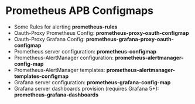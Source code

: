 # Prometheus APB Configmaps

- Some Rules for alerting **prometheus-rules**
- Oauth-Proxy Prometheus Config: **prometheus-proxy-oauth-configmap**
- Oauth-Proxy Grafana Config: **prometheus-grafana-proxy-oauth-configmap**
- Prometheus server configuration: **prometheus-configmap**
- Prometheus-AlertManager configuration: **prometheus-alertmanager-config-map**
- Prometheus-AlertManager templates: **prometheus-alertmanager-templates-configmap**
- Grafana server configuration: **prometheus-grafana-config-map**
- Grafana server dashboards provision (requires Grafana 5+): **prometheus-grafana-dashboards**
